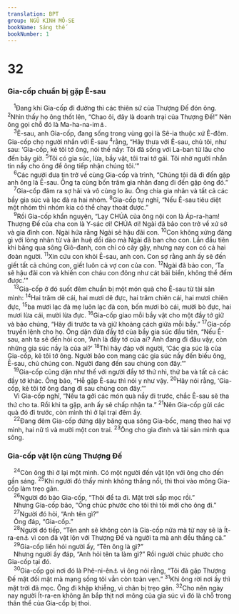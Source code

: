 ```yaml
---
translation: BPT
group: NGŨ KINH MÔ-SE
bookName: Sáng thế 
bookNumber: 1
---
```


<div class="title"><h1>32</h1><h3>Gia-cốp chuẩn bị gặp Ê-sau</h3></div>
<span class="verse sa_32_1"> <sup>1</sup>Đang khi Gia-cốp đi đường thì các thiên sứ của Thượng Đế đón ông.</span>
<span class="verse sa_32_2"><sup>2</sup>Nhìn thấy họ ông thốt lên, “Chao ôi, đây là doanh trại của Thượng Đế!” Nên ông gọi chỗ đó là Ma-ha-na-im<a data-toggle="tooltip" data-placement="bottom" title="Nghĩa là “hai doanh trại.”">⚓</a>.<br/></span>
<span class="verse sa_32_3"> <sup>3</sup>Ê-sau, anh Gia-cốp, đang sống trong vùng gọi là Sê-ia thuộc xứ Ê-đôm. Gia-cốp cho người nhắn với Ê-sau</span>
<span class="verse sa_32_4"><sup>4</sup>rằng, “Hãy thưa với Ê-sau, chủ tôi, như sau: ‘Gia-cốp, kẻ tôi tớ ông, nói thế nầy: Tôi đã sống với La-ban từ lâu cho đến bây giờ.</span>
<span class="verse sa_32_5"><sup>5</sup>Tôi có gia súc, lừa, bầy vật, tôi trai tớ gái. Tôi nhờ người nhắn tin nầy cho ông để ông tiếp nhận chúng tôi.’”<br/></span>
<span class="verse sa_32_6"> <sup>6</sup>Các người đưa tin trở về cùng Gia-cốp và trình, “Chúng tôi đã đi đến gặp anh ông là Ê-sau. Ông ta cùng bốn trăm gia nhân đang đi đến gặp ông đó.”<br/></span>
<span class="verse sa_32_7"> <sup>7</sup>Gia-cốp đâm ra sợ hãi và vô cùng lo âu. Ông chia gia nhân và tất cả các bầy gia súc và lạc đà ra hai nhóm.</span>
<span class="verse sa_32_8"><sup>8</sup>Gia-cốp tự nghĩ, “Nếu Ê-sau tiêu diệt một nhóm thì nhóm kia có thể chạy thoát được.”<br/></span>
<span class="verse sa_32_9"> <sup>9</sup>Rồi Gia-cốp khẩn nguyện, “Lạy CHÚA của ông nội con là Áp-ra-ham! Thượng Đế của cha con là Y-sác ơi! CHÚA ơi! Ngài đã bảo con trở về xứ sở và gia đình con. Ngài hứa rằng Ngài sẽ hậu đãi con.</span>
<span class="verse sa_32_10"><sup>10</sup>Con không xứng đáng gì với lòng nhân từ và ân huệ dồi dào mà Ngài đã ban cho con. Lần đầu tiên khi băng qua sông Giô-đanh, con chỉ có cây gậy, nhưng nay con có cả hai đoàn người.</span>
<span class="verse sa_32_11"><sup>11</sup>Xin cứu con khỏi Ê-sau, anh con. Con sợ rằng anh ấy sẽ đến giết tất cả chúng con, giết luôn cả vợ con của con.</span>
<span class="verse sa_32_12"><sup>12</sup>Ngài đã bảo con, ‘Ta sẽ hậu đãi con và khiến con cháu con đông như cát bãi biển, không thể đếm được.’”<br/></span>
<span class="verse sa_32_13"> <sup>13</sup>Gia-cốp ở đó suốt đêm chuẩn bị một món quà cho Ê-sau từ tài sản mình:</span>
<span class="verse sa_32_14"><sup>14</sup>Hai trăm dê cái, hai mươi dê đực, hai trăm chiên cái, hai mươi chiên đực,</span>
<span class="verse sa_32_15"><sup>15</sup>ba mươi lạc đà mẹ luôn lạc đà con, bốn mươi bò cái, mười bò đực, hai mươi lừa cái, mười lừa đực.</span>
<span class="verse sa_32_16"><sup>16</sup>Gia-cốp giao mỗi bầy vật cho một đầy tớ giữ và bảo chúng, “Hãy đi trước ta và giữ khoảng cách giữa mỗi bầy.”</span>
<span class="verse sa_32_17"><sup>17</sup>Gia-cốp truyền lệnh cho họ. Ông dặn đứa đầy tớ của bầy gia súc đầu tiên, “Nếu Ê-sau, anh ta sẽ đến hỏi con, ‘Anh là đầy tớ của ai? Anh đang đi đâu vậy, còn những gia súc nầy là của ai?’</span>
<span class="verse sa_32_18"><sup>18</sup>Thì hãy đáp với người, ‘Các gia súc là của Gia-cốp, kẻ tôi tớ ông. Người bảo con mang các gia súc nầy đến biếu ông, Ê-sau, chủ chúng con. Người đang đến sau chúng con đây.’”<br/></span>
<span class="verse sa_32_19"> <sup>19</sup>Gia-cốp cũng dặn như thế với người đầy tớ thứ nhì, thứ ba và tất cả các đầy tớ khác. Ông bảo, “Hễ gặp Ê-sau thì nói y như vậy.</span>
<span class="verse sa_32_20"><sup>20</sup>Hãy nói rằng, ‘Gia-cốp, kẻ tôi tớ ông đang đi sau chúng con đây.’”<br/> Vì Gia-cốp nghĩ, “Nếu ta gởi các món quà nầy đi trước, chắc Ê-sau sẽ tha thứ cho ta. Rồi khi ta gặp, anh ấy sẽ chấp nhận ta.”</span>
<span class="verse sa_32_21"><sup>21</sup>Nên Gia-cốp gửi các quà đó đi trước, còn mình thì ở lại trại đêm ấy.<br/></span>
<span class="verse sa_32_22"> <sup>22</sup>Đang đêm Gia-cốp đứng dậy băng qua sông Gia-bốc, mang theo hai vợ mình, hai nữ tì và mười một con trai.</span>
<span class="verse sa_32_23"><sup>23</sup>Ông cho gia đình và tài sản mình qua sông.<br/></span>
<div class="title"><h3>Gia-cốp vật lộn cùng Thượng Đế</h3></div>
<span class="verse sa_32_24"> <sup>24</sup>Còn ông thì ở lại một mình. Có một người đến vật lộn với ông cho đến gần sáng.</span>
<span class="verse sa_32_25"><sup>25</sup>Khi người đó thấy mình không thắng nổi, thì thoi vào mông Gia-cốp làm trẹo gân.<br/></span>
<span class="verse sa_32_26"> <sup>26</sup>Người đó bảo Gia-cốp, “Thôi để ta đi. Mặt trời sắp mọc rồi.”<br/> Nhưng Gia-cốp bảo, “Ông chúc phước cho tôi thì tôi mới cho ông đi.”<br/></span>
<span class="verse sa_32_27"> <sup>27</sup>Người đó hỏi, “Anh tên gì?”<br/> Ông đáp, “Gia-cốp.”<br/></span>
<span class="verse sa_32_28"> <sup>28</sup>Người đó tiếp, “Tên anh sẽ không còn là Gia-cốp nữa mà từ nay sẽ là Ít-ra-en<a data-toggle="tooltip" data-placement="bottom" title="Nghĩa là “người vật lộn cùng Thượng Đế.”">⚓</a> vì con đã vật lộn với Thượng Đế và người ta mà anh đều thắng cả.”<br/></span>
<span class="verse sa_32_29"> <sup>29</sup>Gia-cốp liền hỏi người ấy, “Tên ông là gì?”<br/> Nhưng người ấy đáp, “Anh hỏi tên ta làm gì?” Rồi người chúc phước cho Gia-cốp tại đó.<br/></span>
<span class="verse sa_32_30"> <sup>30</sup>Gia-cốp gọi nơi đó là Phê-ni-ên<a data-toggle="tooltip" data-placement="bottom" title="Nghĩa là “gương mặt của Thượng Đế.”">⚓</a> vì ông nói rằng, “Tôi đã gặp Thượng Đế mặt đối mặt mà mạng sống tôi vẫn còn toàn vẹn.”</span>
<span class="verse sa_32_31"><sup>31</sup>Khi ông rời nơi ấy thì mặt trời đã mọc. Ông đi khập khiễng, vì chân bị trẹo gân.</span>
<span class="verse sa_32_32"><sup>32</sup>Cho nên ngày nay người Ít-ra-en không ăn bắp thịt nơi mông của gia súc vì đó là chỗ trong thân thể của Gia-cốp bị thoi.<br/></span>
